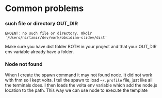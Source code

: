 # Common problems

### such file or directory OUT_DIR

```
ENOENT: no such file or directory, mkdir '/Users/nirtamir/dev/work/obsidian-slidev/dist'
```

Make sure you have dist folder BOTH in your project and that your OUT_DIR env variable already have a folder.

### Node not found

When I create the spawn command it may not found node. It did not work with fnm so I kept volta. I tell the spawn to load `~/.profile` file, just like all the terminals does. I then loads the volta env variable which add the node.js location to the path. This way we can use node to execute the template
